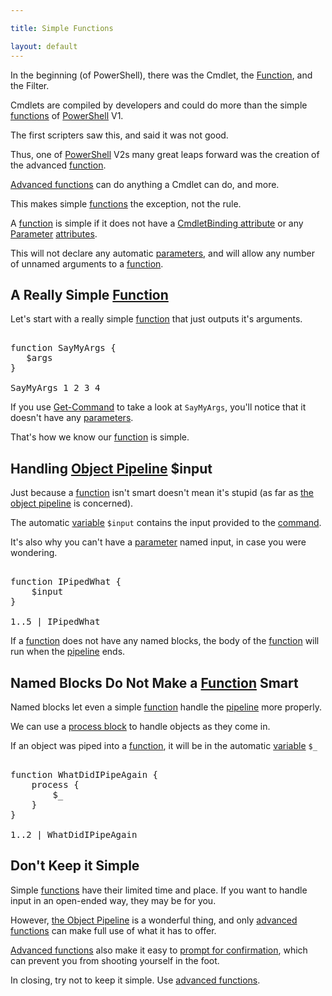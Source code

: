 ```yaml
---

title: Simple Functions

layout: default
---
```


In the beginning (of PowerShell), there was the Cmdlet, the [Function](/PowerShell/Functions), and the Filter.

Cmdlets are compiled by developers and could do more than the simple [functions](/PowerShell/Functions) of [PowerShell](/PowerShell) V1.

The first scripters saw this, and said it was not good.

Thus, one of [PowerShell](/PowerShell) V2s many great leaps forward was the creation of the advanced [function](/PowerShell/Functions).

[Advanced functions](/PowerShell/Functions/Advanced-Functions) can do anything a Cmdlet can do, and more.

This makes simple [functions](/PowerShell/Functions) the exception, not the rule.

A [function](/PowerShell/Functions) is simple if it does not have a [CmdletBinding attribute](/PowerShell/Attributes/CmdletBinding-Attribute) or any [Parameter](/PowerShell/Parameters) [attributes](/PowerShell/Attributes).

This will not declare any automatic [parameters](/PowerShell/Parameters), and will allow any number of unnamed arguments to a [function](/PowerShell/Functions).

## A Really Simple [Function](/PowerShell/Functions)

Let's start with a really simple [function](/PowerShell/Functions) that just outputs it's arguments.

<pre><br/><span class='Verbose'>function</span>&nbsp;<span class='Verbose'>SayMyArgs</span>&nbsp;<span class='Magenta'>{</span><br/>&nbsp;&nbsp;&nbsp;<span class='Warning'>$args</span><br/><span class='Magenta'>}</span><br/><br/><span class='Warning'>SayMyArgs</span>&nbsp;<span class='Output'>1</span>&nbsp;<span class='Output'>2</span>&nbsp;<span class='Output'>3</span>&nbsp;<span class='Output'>4</span><br/></pre>

If you use [Get-Command](/PowerShell/Commands/Get-Command) to take a look at `SayMyArgs`, you'll notice that it doesn't have any [parameters](/PowerShell/Parameters).

That's how we know our [function](/PowerShell/Functions) is simple.

## Handling [Object Pipeline](/PowerShell/Concepts/The-Object-Pipeline) $input

Just because a [function](/PowerShell/Functions) isn't smart doesn't mean it's stupid (as far as [the object pipeline](/PowerShell/Concepts/The-Object-Pipeline) is concerned).

The automatic [variable](/PowerShell/Variables) `$input` contains the input provided to the [command](/PowerShell/Commands).

It's also why you can't have a [parameter](/PowerShell/Parameters) named input, in case you were wondering.

<pre><br/><span class='Verbose'>function</span>&nbsp;<span class='Verbose'>IPipedWhat</span>&nbsp;<span class='Magenta'>{</span><br/>&nbsp;&nbsp;&nbsp;&nbsp;<span class='Warning'>$input</span><br/><span class='Magenta'>}</span><br/><br/><span class='Output'>1</span><span class='Magenta'>..</span><span class='Output'>5</span>&nbsp;<span class='Magenta'>|</span>&nbsp;<span class='Warning'>IPipedWhat</span><br/></pre>

If a [function](/PowerShell/Functions) does not have any named blocks, the body of the [function](/PowerShell/Functions) will run when the [pipeline](/PowerShell/Concepts/The-Object-Pipeline) ends.

## Named Blocks Do Not Make a [Function](/PowerShell/Functions) Smart

Named blocks let even a simple [function](/PowerShell/Functions) handle the [pipeline](/PowerShell/Concepts/The-Object-Pipeline) more properly.

We can use a [process block](/PowerShell/ScriptBlock/Process-Block) to handle objects as they come in.

If an object was piped into a [function](/PowerShell/Functions), it will be in the automatic [variable](/PowerShell/Variables) `$_`

<pre><br/><span class='Verbose'>function</span>&nbsp;<span class='Verbose'>WhatDidIPipeAgain</span>&nbsp;<span class='Magenta'>{</span>&nbsp;&nbsp;&nbsp;&nbsp;<br/>&nbsp;&nbsp;&nbsp;&nbsp;<span class='Verbose'>process</span>&nbsp;<span class='Magenta'>{</span><br/>&nbsp;&nbsp;&nbsp;&nbsp;&nbsp;&nbsp;&nbsp;&nbsp;<span class='Warning'>$_</span><br/>&nbsp;&nbsp;&nbsp;&nbsp;<span class='Magenta'>}</span><br/><span class='Magenta'>}</span><br/><br/><span class='Output'>1</span><span class='Magenta'>..</span><span class='Output'>2</span>&nbsp;<span class='Magenta'>|</span>&nbsp;<span class='Warning'>WhatDidIPipeAgain</span><br/></pre>

## Don't Keep it Simple

Simple [functions](/PowerShell/Functions) have their limited time and place.  If you want to handle input in an open-ended way, they may be for you.

However, [the Object Pipeline](/PowerShell/Concepts/The-Object-Pipeline) is a wonderful thing, and only [advanced functions](/PowerShell/Functions/Advanced-Functions) can make full use of what it has to offer.

[Advanced functions](/PowerShell/Functions/Advanced-Functions) also make it easy to [prompt for confirmation](/PowerShell/Concepts/Prompt-For-Confirmation), which can prevent you from shooting yourself in the foot.

In closing, try not to keep it simple.  Use [advanced functions](/PowerShell/Functions/Advanced-Functions).
